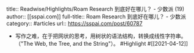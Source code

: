 title:: Readwise/Highlights/Roam Research 到底好在哪儿？ - 少数派 (19)
author:: [[sspai.com]]
full-title:: Roam Research 到底好在哪儿？ - 少数派
category:: #articles
url:: https://sspai.com/post/60787

- 写作之难，在于把网状的思考，用树状的语法结构，转换成线性字符串。（"The Web, the Tree, and the String"）。 #Highlight #[[2021-04-12]]